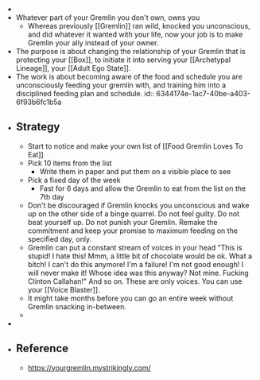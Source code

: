 -
- Whatever part of your Gremlin you don't own, owns you
	- Whereas previously [[Gremlin]] ran wild, knocked you unconscious, and did whatever it wanted with your life, now your job is to make Gremlin your ally instead of your owner.
- The purpose is about changing the relationship of your Gremlin that is protecting your [[Box]], to initiate it into serving your [[Archetypal Lineage]], your [[Adult Ego State]].
- The work is about becoming aware of the food and schedule you are unconsciously feeding your gremlin with, and training him into a disciplined feeding plan and schedule.
  id:: 6344174e-1ac7-40be-a403-6f93b6fc1b5a
- ## Strategy
	- Start to notice and make your own list of [[Food Gremlin Loves To Eat]]
	- Pick 10 items from the list
		- Write them in paper and put them on a visible place to see
	- Pick a fixed day of the week
		- Fast for 6 days and allow the Gremlin to eat from the list on the 7th day
	- Don't be discouraged if Gremlin knocks you unconscious and wake up on the other side of a binge quarrel. Do not feel guilty. Do not beat yourself up. Do not punish your Gremlin. Remake the commitment and keep your promise to maximum feeding on the specified day, only.
	- Gremlin can put a constant stream of voices in your head "This is stupid! I hate this! Mmm, a little bit of chocolate would be ok. What a bitch! I can't do this anymore! I'm a failure! I'm not good enough! I will never make it! Whose idea was this anyway? Not mine. Fucking Clinton Callahan!" And so on. These are only voices. You can use your [[Voice Blaster]].
	- It might take months before you can go an entire week without Gremlin snacking in-between.
	-
-
- ## Reference
	- https://yourgremlin.mystrikingly.com/